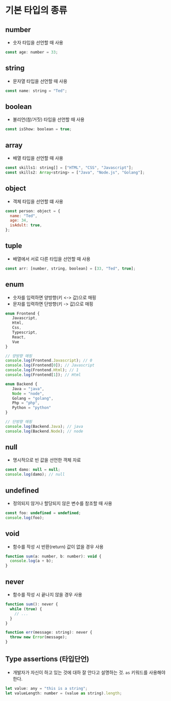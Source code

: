 # 기본 타입의 종류

## number

- 숫자 타입을 선언할 때 사용

```js
const age: number = 33;
```

## string

- 문자열 타입을 선언할 때 사용

```js
const name: string = "Ted";
```

## boolean

- 불리언(참/거짓) 타입을 선언할 때 사용

```js
const isShow: boolean = true;
```

## array

- 배열 타입을 선언할 때 사용

```js
const skills1: string[] = ["HTML", "CSS", "Javascript"];
const skills2: Array<string> = ["Java", "Node.js", "Golang"];
```

## object

- 객체 타입을 선언할 떄 사용

```js
const person: object = {
  name: "Ted",
  age: 34,
  isAdult: true,
};
```

## tuple

- 배열에서 서로 다른 타입을 선언할 때 사용

```js
const arr: [number, string, boolean] = [33, "Ted", true];
```

## enum

- 숫자를 입력하면 양방향(키 <-> 값)으로 매핑
- 문자를 입력하면 단방향(키 -> 값)으로 매핑

```js
enum Frontend {
   Javascript,
   Html,
   Css,
   Typescript,
   React,
   Vue
}

// 양방향 매핑
console.log(Frontend.Javascript); // 0
console.log(Frontend[0]); // Javascript
console.log(Frontend.Html); // 1
console.log(Frontend[1]); // Html
```

```js
enum Backend {
   Java = "java",
   Node = "node",
   Golang = "golang",
   Php = "php",
   Python = "python"
}

// 단방향 매핑
console.log(Backend.Java); // java
console.log(Backend.Node); // node
```

## null

- 명시적으로 빈 값을 선언한 객체 자료

```js
const damo: null = null;
console.log(damo); // null
```

## undefined

- 정의되지 않거나 할당되지 않은 변수를 참조할 때 사용

```js
const foo: undefined = undefined;
console.log(foo);
```

## void

- 함수를 작성 시 반환(return) 값이 없을 경우 사용

```js
function sum(a: number, b: number): void {
  console.log(a + b);
}
```

## never

- 함수를 작성 시 끝나지 않을 경우 사용

```js
function sum(): never {
  while (true) {
    // ...
  }
}

function err(message: string): never {
  throw new Error(message);
}
```

## Type assertions (타입단언)

- 개발자가 자신이 하고 있는 것에 대하 잘 안다고 설명하는 것. `as` 키워드를 사용해야 한다.

```js
let value: any = "this is a string";
let valueLength: number = (value as string).length;
```
